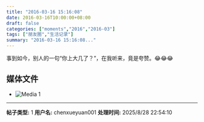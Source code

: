 ```yaml
---
title: "2016-03-16 15:16:08"
date: 2016-03-16T10:00:00+08:00
draft: false
categories: ["moments","2016","2016-03"]
tags: ["朋友圈","生活记录"]
summary: "2016-03-16 15:16:08..."
---
```


事到如今，别人的一句“你上大几了？”，在我听来，竟是夸赞。😂😂😂

## 媒体文件

- ![Media 1](/Moments/photos/2016-03-16/201603161516080.jpg)

---

**帖子类型:** 1
**用户名:** chenxueyuan001
**处理时间:** 2025/8/28 22:54:10